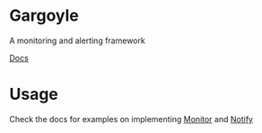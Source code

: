 # Gargoyle
A monitoring and alerting framework

[Docs](https://docs.rs/gargoyle/latest)

# Usage
Check the docs for examples on implementing [Monitor](https://docs.rs/gargoyle/latest/gargoyle/trait.Monitor.html) and [Notify](https://docs.rs/gargoyle/latest/gargoyle/trait.Notify.html)

